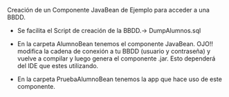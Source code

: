 Creación de un Componente JavaBean de Ejemplo para acceder a una BBDD.

* Se facilita el Script de creación de la BBDD.-> DumpAlumnos.sql

* En la carpeta AlumnoBean tenemos el componente JavaBean. OJO!! modifica la cadena de conexión a tu BBDD (usuario y contraseña) y vuelve a compilar y luego genera el componente .jar. Esto dependerá del IDE que estes utilizando.
* En la carpeta PruebaAlumnoBean tenemos la app que hace uso de este componente.
